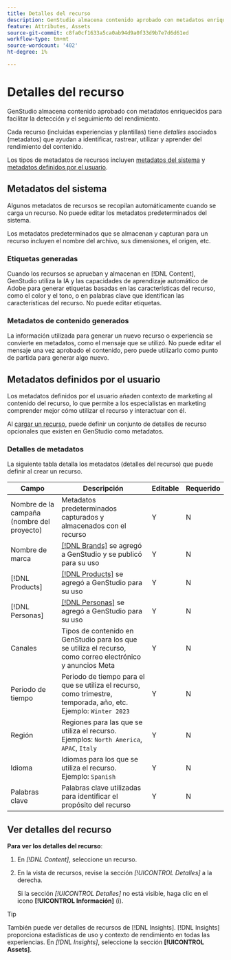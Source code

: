 ```yaml
---
title: Detalles del recurso
description: GenStudio almacena contenido aprobado con metadatos enriquecidos para permitir búsquedas y realizar un seguimiento del rendimiento.
feature: Attributes, Assets
source-git-commit: c8fa0cf1633a5ca0ab94d9a0f33d9b7e7d6d61ed
workflow-type: tm+mt
source-wordcount: '402'
ht-degree: 1%

---
```



# Detalles del recurso

GenStudio almacena contenido aprobado con metadatos enriquecidos para facilitar la detección y el seguimiento del rendimiento.

Cada recurso (incluidas experiencias y plantillas) tiene _detalles_ asociados (metadatos) que ayudan a identificar, rastrear, utilizar y aprender del rendimiento del contenido.

Los tipos de metadatos de recursos incluyen [metadatos del sistema](#system-metadata) y [metadatos definidos por el usuario](#user-defined-metadata).

## Metadatos del sistema

Algunos metadatos de recursos se recopilan automáticamente cuando se carga un recurso. No puede editar los metadatos predeterminados del sistema.

Los metadatos predeterminados que se almacenan y capturan para un recurso incluyen el nombre del archivo, sus dimensiones, el origen, etc.

### Etiquetas generadas

Cuando los recursos se aprueban y almacenan en [!DNL Content], GenStudio utiliza la IA y las capacidades de aprendizaje automático de Adobe para generar etiquetas basadas en las características del recurso, como el color y el tono, o en palabras clave que identifican las características del recurso. No puede editar etiquetas.

### Metadatos de contenido generados

La información utilizada para generar un nuevo recurso o experiencia se convierte en metadatos, como el mensaje que se utilizó. No puede editar el mensaje una vez aprobado el contenido, pero puede utilizarlo como punto de partida para generar algo nuevo.

## Metadatos definidos por el usuario

Los metadatos definidos por el usuario añaden contexto de marketing al contenido del recurso, lo que permite a los especialistas en marketing comprender mejor cómo utilizar el recurso y interactuar con él.

Al [cargar un recurso](/help/user-guide/content/manage-assets.md#add-assets), puede definir un conjunto de detalles de recurso opcionales que existen en GenStudio como metadatos.

### Detalles de metadatos

La siguiente tabla detalla los metadatos (detalles del recurso) que puede definir al crear un recurso.

| Campo | Descripción | Editable | Requerido |
| ------------- | ----------- | -------- | -------- |
| Nombre de la campaña (nombre del proyecto) | Metadatos predeterminados capturados y almacenados con el recurso | Y | N |
| Nombre de marca | [[!DNL Brands]](/help/user-guide/guidelines/brands.md) se agregó a GenStudio y se publicó para su uso | Y | N |
| [!DNL Products] | [[!DNL Products]](/help/user-guide/guidelines/products.md) se agregó a GenStudio para su uso | Y | N |
| [!DNL Personas] | [[!DNL Personas]](/help/user-guide/guidelines/personas.md) se agregó a GenStudio para su uso | Y | N |
| Canales | Tipos de contenido en GenStudio para los que se utiliza el recurso, como correo electrónico y anuncios Meta | Y | N |
| Periodo de tiempo | Periodo de tiempo para el que se utiliza el recurso, como trimestre, temporada, año, etc. Ejemplo: `Winter 2023` | Y | N |
| Región | Regiones para las que se utiliza el recurso. Ejemplos: `North America`, `APAC`, `Italy` | Y | N |
| Idioma | Idiomas para los que se utiliza el recurso. Ejemplo: `Spanish` | Y | N |
| Palabras clave | Palabras clave utilizadas para identificar el propósito del recurso | Y | N |

## Ver detalles del recurso

**Para ver los detalles del recurso**:

1. En _[!DNL Content]_, seleccione un recurso.

1. En la vista de recursos, revise la sección _[!UICONTROL Detalles]_ a la derecha.

   Si la sección _[!UICONTROL Detalles]_ no está visible, haga clic en el icono **[!UICONTROL Información]** (i).

>[!TIP]
>
>También puede ver detalles de recursos de [!DNL Insights]. [!DNL Insights] proporciona estadísticas de uso y contexto de rendimiento en todas las experiencias. En _[!DNL Insights]_, seleccione la sección **[!UICONTROL Assets]**.

<!-- ## History

Expand the _[!UICONTROL History]_ section to view a timeline of approvals and activity.

list other activity, show screenshot?
-->
